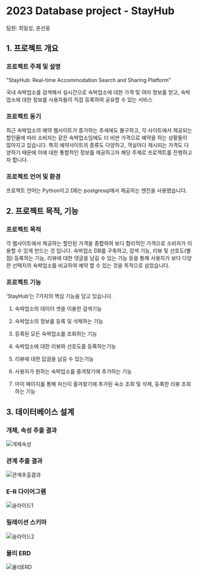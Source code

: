 # 2023 Database project - StayHub
팀원: 최일성, 윤선웅

## 1. 프로젝트 개요
### 프로젝트 주제 및 설명

"StayHub: Real-time Accommodation Search and Sharing Platform"

국내 숙박업소를 검색해서 실시간으로 숙박업소에 대한 가격 및 여러 정보를 얻고, 숙박업소에 대한 정보를 사용자들이 직접 등록하여 공유할 수 있는 서비스

### 프로젝트 동기

최근 숙박업소의 예약 웹사이트가 증가하는 추세에도 불구하고, 각 사이트에서 제공되는 할인율에 따라 소비자는 같은 숙박업소임에도 더 비싼 가격으로 예약을 하는 상황들이 많아지고 있습니다. 특히 예약사이트의 종류도 다양하고, 객실마다 제시되는 가격도 다양하기 때문에 이에 대한 통합적인 정보를 제공하고자 해당 주제로 프로젝트를 진행하고자 합니다.

### 프로젝트 언어 및 환경

프로젝트 언어는 Python이고 DB는 postgresql에서 제공하는 엔진을 사용했습니다.

## 2. 프로젝트 목적, 기능
### 프로젝트 목적

각 웹사이트에서 제공하는 할인된 가격을 종합하여 보다 합리적인 가격으로 소비자가 이용할 수 있게 만드는 것 입니다. 숙박업소 DB를 구축하고, 검색 기능, 리뷰 및 선호도(별점) 등록하는 기능, 리뷰에 대한 댓글을 남길 수 있는 기능 등을 통해 사용자가 보다 다양한 선택지의 숙박업소를 비교하여 예약 할 수 있는 것을 목적으로 삼았습니다.
 
### 프로젝트 기능

‘StayHub’는 7가지의 핵심 기능을 담고 있습니다.

1. 숙박업소의 데이터 셋을 이용한 검색기능

2. 숙박업소의 정보를 등록 및 삭제하는 기능

3. 등록된 모든 숙박업소를 조회하는 기능

4. 숙박업소에 대한 리뷰와 선호도를 등록하는기능

5. 리뷰에 대한 답글을 남길 수 있는기능

6. 사용자가 원하는 숙박업소를 즐겨찾기에 추가하는 기능

7. 마이 페이지를 통해 자신이 즐겨찾기에 추가된 숙소 조회 및 삭제, 등록한 리뷰 조회하는 기능


## 3. 데이터베이스 설계
### 개체, 속성 추출 결과

![개체속성](https://github.com/ssunbear/database/assets/117508164/585ff72e-679b-4c5e-8a3b-82171da10f24)

### 관계 추출 결과
![관계추출결과](https://github.com/ssunbear/database/assets/117508164/cce47775-aac1-4954-87f6-43adad6c2e23)


### E-R 다이어그램
![슬라이드1](https://github.com/ssunbear/database/assets/117508164/2368943b-5165-46fd-8cb3-a6a5288faf5e)

### 릴레이션 스키마
![슬라이드2](https://github.com/ssunbear/database/assets/117508164/67f2a6d5-2e58-4ffb-acc8-c59e23e9845a)

### 물리 ERD
![물리ERD](https://github.com/ssunbear/database/assets/117508164/c2db1a52-59c8-494c-bba0-481ee09bd0c3)





